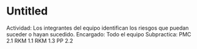 # Untitled

Actividad: Los integrantes del equipo identifican los riesgos que puedan suceder o hayan sucedido.
Encargado: Todo el equipo
Subpractica: PMC 2.1
RKM 1.1 
RKM 1.3
PP 2.2